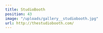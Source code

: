 ```yaml
---
title: StudioBooth
position: 43
image: "/uploads/gallery__studiobooth.jpg"
url: http://thestudiobooth.com/
---
```


